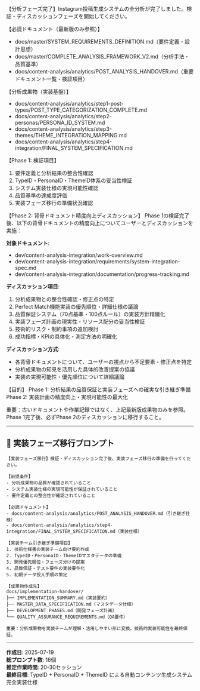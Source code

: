 <!-- # Instagram投稿生成システム - 完全実行プロンプト集

## 📋 使用方法

以下のプロンプトを**上から順番に**コピペして実行してください。各プロンプト実行完了後、次のプロンプトに進んでください。

---

## 🎯 Step 1-A: データ抽出開始

```
【ステップ①】Instagram投稿タイプカテゴライズ分析を担当します。Phase 1の個別データ抽出を実行してください。

【必読ドキュメント】
- docs/content-analysis/analytics/step1-post-types/STEP1_ANALYSIS_PLAN.md

【分析対象データ】
- docs/content-analysis/results/page-structure/contents-XXX-structure.md
- docs/content-analysis/results/beneficial-value/contents-XXX-value.md
- docs/content-analysis/results/content-analysis/contents-XXX-content.md
- docs/content-analysis/results/persona-target/contents-XXX-persona.md

【現在フェーズ】Phase 1: 全100投稿の個別詳細分析
【担当範囲】contents-001 〜 contents-020
【作業記録先】docs/content-analysis/analytics/step1-post-types/working/phase1-individual-analysis.md

重要：タイプ分類は行わず、純粋なデータ抽出のみ実施。plan.mdの分析項目に従って記録。
```

---

## 🎯 Step 1-B: データ抽出継続（2回目）

```
【ステップ①】Instagram投稿タイプカテゴライズ分析を担当します。Phase 1の個別データ抽出を継続してください。

【必読ドキュメント】
- docs/content-analysis/analytics/step1-post-types/STEP1_ANALYSIS_PLAN.md
- docs/content-analysis/analytics/step1-post-types/working/phase1-individual-analysis.md（進捗確認）

【分析対象データ】
- docs/content-analysis/results/page-structure/contents-XXX-structure.md
- docs/content-analysis/results/beneficial-value/contents-XXX-value.md
- docs/content-analysis/results/content-analysis/contents-XXX-content.md
- docs/content-analysis/results/persona-target/contents-XXX-persona.md

【現在フェーズ】Phase 1: 全100投稿の個別詳細分析
【担当範囲】contents-021 〜 contents-040
【作業記録先】docs/content-analysis/analytics/step1-post-types/working/phase1-individual-analysis.md

重要：既存の記録フォーマットに従い、タイプ分類なしでデータ抽出のみ継続。
```

---

## 🎯 Step 1-C: データ抽出継続（3回目）

```
【ステップ①】Instagram投稿タイプカテゴライズ分析を担当します。Phase 1の個別データ抽出を継続してください。

【必読ドキュメント】
- docs/content-analysis/analytics/step1-post-types/STEP1_ANALYSIS_PLAN.md
- docs/content-analysis/analytics/step1-post-types/working/phase1-individual-analysis.md（進捗確認）

【分析対象データ】
- docs/content-analysis/results/page-structure/contents-XXX-structure.md
- docs/content-analysis/results/beneficial-value/contents-XXX-value.md
- docs/content-analysis/results/content-analysis/contents-XXX-content.md
- docs/content-analysis/results/persona-target/contents-XXX-persona.md

【現在フェーズ】Phase 1: 全100投稿の個別詳細分析
【担当範囲】contents-041 〜 contents-060
【作業記録先】docs/content-analysis/analytics/step1-post-types/working/phase1-individual-analysis.md
【前回完了範囲】contents-021 〜 contents-040

重要：既存の記録フォーマットに従い、タイプ分類なしでデータ抽出のみ継続。
```

---

## 🎯 Step 1-D: データ抽出継続（4回目）

```
【ステップ①】Instagram投稿タイプカテゴライズ分析を担当します。Phase 1の個別データ抽出を継続してください。

【必読ドキュメント】
- docs/content-analysis/analytics/step1-post-types/STEP1_ANALYSIS_PLAN.md
- docs/content-analysis/analytics/step1-post-types/working/phase1-individual-analysis.md（進捗確認）

【分析対象データ】
- docs/content-analysis/results/page-structure/contents-XXX-structure.md
- docs/content-analysis/results/beneficial-value/contents-XXX-value.md
- docs/content-analysis/results/content-analysis/contents-XXX-content.md
- docs/content-analysis/results/persona-target/contents-XXX-persona.md

【現在フェーズ】Phase 1: 全100投稿の個別詳細分析
【担当範囲】contents-061 〜 contents-080
【作業記録先】docs/content-analysis/analytics/step1-post-types/working/phase1-individual-analysis.md
【前回完了範囲】contents-001 〜 contents-060

重要：既存の記録フォーマットに従い、タイプ分類なしでデータ抽出のみ継続。
```

---

## 🎯 Step 1-E: データ抽出完了（5回目）

```
【ステップ①】Instagram投稿タイプカテゴライズ分析を担当します。Phase 1の個別データ抽出を完了してください。

【必読ドキュメント】
- docs/content-analysis/analytics/step1-post-types/STEP1_ANALYSIS_PLAN.md
- docs/content-analysis/analytics/step1-post-types/working/phase1-individual-analysis.md（進捗確認）

【分析対象データ】
- docs/content-analysis/results/page-structure/contents-XXX-structure.md
- docs/content-analysis/results/beneficial-value/contents-XXX-value.md
- docs/content-analysis/results/content-analysis/contents-XXX-content.md
- docs/content-analysis/results/persona-target/contents-XXX-persona.md

【現在フェーズ】Phase 1: 全100投稿の個別詳細分析
【担当範囲】contents-081 〜 contents-100
【作業記録先】docs/content-analysis/analytics/step1-post-types/working/phase1-individual-analysis.md
【前回完了範囲】contents-001 〜 contents-060

重要：既存の記録フォーマットに従い、タイプ分類なしでデータ抽出のみ継続。全100投稿完了後、Phase 2の準備を整える。
```

---

## 📊 Step 1-F: パターン分析

```
【ステップ①】Instagram投稿タイプカテゴライズ分析を担当します。Phase 2の横断的パターン分析を実行してください。

【必読ドキュメント】
- docs/content-analysis/analytics/step1-post-types/STEP1_ANALYSIS_PLAN.md
- docs/content-analysis/analytics/step1-post-types/working/phase1-individual-analysis.md（全データ）

【現在フェーズ】Phase 2: 横断的パターン分析・カテゴライズ
【前提条件】Phase 1で100投稿すべてのデータ抽出完了
【作業記録先】docs/content-analysis/analytics/step1-post-types/working/phase2-pattern-analysis.md

重要：データから自然に浮かび上がるクラスターを発見し、投稿タイプを客観的に分類。仮説に囚われず、純粋にデータ駆動で分析。
```

---

## 🎯 Step 1-G: TypeID確定・完全カテゴライズ

```
【ステップ①】Instagram投稿タイプカテゴライズ分析を担当します。Phase 3のTypeID確定・完全カテゴライズを実行してください。

【必読ドキュメント】
- docs/content-analysis/analytics/step1-post-types/STEP1_ANALYSIS_PLAN.md
- docs/content-analysis/analytics/step1-post-types/working/phase2-pattern-analysis.md

【現在フェーズ】Phase 3: TypeID確定・完全カテゴライズ
【成果物作成先】docs/content-analysis/analytics/step1-post-types/POST_TYPE_CATEGORIZATION_COMPLETE.md
【作業記録先】docs/content-analysis/analytics/step1-post-types/working/phase3-type-definitions.md

重要：確定した投稿タイプにTypeID割り当て、全100投稿の完全カテゴライズを実行。Step2への引き継ぎ仕様も策定。
```

---

## 👥 Step 2-A: TypeID別ペルソナ統合分析

```
【ステップ②】ペルソナID体系構築分析を担当します。Phase 1のTypeID別ペルソナ統合分析を実行してください。

【必読ドキュメント】
- docs/content-analysis/analytics/step2-personas/STEP2_ANALYSIS_PLAN.md
- docs/content-analysis/analytics/step1-post-types/POST_TYPE_CATEGORIZATION_COMPLETE.md（Step1成果物）

【分析対象データ】
- docs/content-analysis/results/persona-target/contents-XXX-persona.md（全100投稿）

【前提条件】
- Step1でTypeID体系が確定していること
- 全100投稿のTypeID割り当てが完了していること

【現在フェーズ】Phase 1: TypeID別ペルソナ統合分析
【作業記録先】docs/content-analysis/analytics/step2-personas/working/phase1-typeid-persona-extraction.md

重要：Step1で確定したTypeID分類に従い、TypeID別にペルソナを統合分析。PersonaID割り当ては Phase 2 で実施。
```

---

## 👥 Step 2-B: PersonaID体系構築

```
【ステップ②】ペルソナID体系構築分析を担当します。Phase 2のPersonaID体系構築を実行してください。

【必読ドキュメント】
- docs/content-analysis/analytics/step2-personas/STEP2_ANALYSIS_PLAN.md
- docs/content-analysis/analytics/step2-personas/working/phase1-typeid-persona-extraction.md（Phase1成果物）

【前提条件】
- Phase 1でTypeID別ペルソナ統合が完了していること

【現在フェーズ】Phase 2: PersonaID体系構築
【作業記録先】docs/content-analysis/analytics/step2-personas/working/phase2-personaid-construction.md

重要：全TypeID横断でペルソナを分析し、PersonaID=001~0XX の体系を構築。システム要件定義のIDベース連携に準拠。
```

---

## 🔗 Step 2-C: TypeID×PersonaID連携設計

```
【ステップ②】ペルソナID体系構築分析を担当します。Phase 3のTypeID×PersonaID連携設計を実行してください。

【必読ドキュメント】
- docs/content-analysis/analytics/step2-personas/STEP2_ANALYSIS_PLAN.md
- docs/content-analysis/analytics/step2-personas/working/phase2-personaid-construction.md（Phase2成果物）
- docs/master/SYSTEM_REQUIREMENTS_DEFINITION.md（IDベース連携設計）

【前提条件】
- Phase 2でPersonaID体系が確定していること

【現在フェーズ】Phase 3: TypeID×PersonaID連携設計
【作業記録先】docs/content-analysis/analytics/step2-personas/working/phase3-typeid-personaid-mapping.md
【最終成果物】docs/content-analysis/analytics/step2-personas/PERSONA_ID_SYSTEM.md

重要：TypeID×PersonaIDの最適連携を設計し、ユーザーフローに実装可能な仕様を策定。Step3への完全な引き継ぎ準備。
```

---

## 🔗 Step 3-A: テーマ抽出・ThemeID体系構築

```
【ステップ③】テーマ統合・三次元連携設計分析を担当します。Phase 1のテーマ抽出・ThemeID体系構築を実行してください。

【必読ドキュメント】
- docs/content-analysis/analytics/step3-themes/STEP3_ANALYSIS_PLAN.md
- docs/content-analysis/analytics/step1-post-types/POST_TYPE_CATEGORIZATION_COMPLETE.md（Step1成果物）
- docs/content-analysis/analytics/step2-personas/PERSONA_ID_SYSTEM.md（Step2成果物）

【分析対象データ】
- docs/content-analysis/results/content-analysis/contents-XXX-content.md（全100投稿）

【前提条件】
- Step1,2でTypeID・PersonaID体系が確定していること

【現在フェーズ】Phase 1: テーマ抽出・ThemeID体系構築
【作業記録先】docs/content-analysis/analytics/step3-themes/working/phase1-theme-extraction.md

重要：100投稿からテーマを抽出し、ThemeID=001~0XX の体系を構築。TypeID×ThemeID基本連携も分析。
```

---

## 🔗 Step 3-B: 三次元連携分析

```
【ステップ③】テーマ統合・三次元連携設計分析を担当します。Phase 2の三次元連携分析を実行してください。

【必読ドキュメント】
- docs/content-analysis/analytics/step3-themes/STEP3_ANALYSIS_PLAN.md
- docs/content-analysis/analytics/step3-themes/working/phase1-theme-extraction.md（Phase1成果物）

【前提条件】
- Phase 1でThemeID体系が構築されていること

【現在フェーズ】Phase 2: 三次元連携分析
【作業記録先】docs/content-analysis/analytics/step3-themes/working/phase2-three-dimension-analysis.md

重要：TypeID×PersonaID×ThemeIDの全組み合わせを分析し、最適連携パターンを特定。推奨システムの設計。
```

---

## ⚙️ Step 3-C: ユーザーフロー実装設計

```
【ステップ③】テーマ統合・三次元連携設計分析を担当します。Phase 3のユーザーフロー実装設計を実行してください。

【必読ドキュメント】
- docs/content-analysis/analytics/step3-themes/STEP3_ANALYSIS_PLAN.md
- docs/content-analysis/analytics/step3-themes/working/phase2-three-dimension-analysis.md（Phase2成果物）
- docs/master/SYSTEM_REQUIREMENTS_DEFINITION.md（ユーザーフロー設計）

【前提条件】
- Phase 2で三次元連携分析が完了していること

【現在フェーズ】Phase 3: ユーザーフロー実装設計
【作業記録先】docs/content-analysis/analytics/step3-themes/working/phase3-userflow-implementation.md
【最終成果物】docs/content-analysis/analytics/step3-themes/THEME_INTEGRATION_MAPPING.md

重要：システム要件定義の理想的ユーザーフローを実装レベルまで詳細設計。Step4への完全引き継ぎ準備。
```

---

## ⚙️ Step 4-A: システム統合設計

```
【ステップ④】最終システム統合・品質検証分析を担当します。Phase 1のシステム統合設計を実行してください。

【必読ドキュメント】
- docs/content-analysis/analytics/step4-integration/STEP4_ANALYSIS_PLAN.md
- docs/content-analysis/analytics/step1-post-types/POST_TYPE_CATEGORIZATION_COMPLETE.md（Step1成果物）
- docs/content-analysis/analytics/step2-personas/PERSONA_ID_SYSTEM.md（Step2成果物）
- docs/content-analysis/analytics/step3-themes/THEME_INTEGRATION_MAPPING.md（Step3成果物）

【前提条件】
- Step1-3すべての成果物が完成していること

【現在フェーズ】Phase 1: システム統合設計
【作業記録先】docs/content-analysis/analytics/step4-integration/working/phase1-system-integration.md

重要：Step1-3成果物を統合し、システム要件定義との整合性を確認。完全なアーキテクチャ統合設計。
```

---

## ⚙️ Step 4-B: 実装要件確定

```
【ステップ④】最終システム統合・品質検証分析を担当します。Phase 2の実装要件確定を実行してください。

【必読ドキュメント】
- docs/content-analysis/analytics/step4-integration/STEP4_ANALYSIS_PLAN.md
- docs/content-analysis/analytics/step4-integration/working/phase1-system-integration.md（Phase1成果物）

【前提条件】
- Phase 1でシステム統合設計が完了していること

【現在フェーズ】Phase 2: 実装要件確定
【作業記録先】docs/content-analysis/analytics/step4-integration/working/phase2-implementation-requirements.md

重要：4コンポーネント（リサーチプロンプト生成・フォーマッター・コンテンツ生成・テンプレート選択）の実装仕様を確定。
```

---

## 🎯 Step 4-C: 最終システム仕様書作成

```
【ステップ④】最終システム統合・品質検証分析を担当します。Phase 3の品質検証とPhase 4の最終文書化を実行してください。

【必読ドキュメント】
- docs/content-analysis/analytics/step4-integration/STEP4_ANALYSIS_PLAN.md
- docs/content-analysis/analytics/step4-integration/working/phase2-implementation-requirements.md（Phase2成果物）

【前提条件】
- Phase 2で実装要件が確定していること

【現在フェーズ】Phase 3-4: 品質検証・最終文書化
【作業記録先】docs/content-analysis/analytics/step4-integration/working/phase3-quality-verification.md
【最終成果物】docs/content-analysis/analytics/step4-integration/FINAL_SYSTEM_SPECIFICATION.md

重要：品質検証・実装可能性検証を実行し、Instagram投稿生成システムの完全仕様書を作成。プロジェクト完了。
```

---

## ✅ 全工程完了確認

すべてのプロンプトを実行完了後、以下の成果物が作成されていることを確認してください：

1. `POST_TYPE_CATEGORIZATION_COMPLETE.md` - TypeID体系とカテゴライズ完了
2. `PERSONA_ID_SYSTEM.md` - PersonaID体系とTypeID連携
3. `THEME_INTEGRATION_MAPPING.md` - 三次元統合連携システム  
4. `FINAL_SYSTEM_SPECIFICATION.md` - 完全システム仕様書

これらすべてが完成すれば、Instagram投稿生成システムの分析基盤が完全に構築されます。

---

## 🔍 分析完了後の検証・ディスカッションプロンプト

```
【分析フェーズ完了】Instagram投稿生成システムの全分析が完了しました。検証・ディスカッションフェーズを開始してください。

【必読ドキュメント（最新版のみ参照）】
- docs/master/SYSTEM_REQUIREMENTS_DEFINITION.md（要件定義・設計思想）
- docs/master/COMPLETE_ANALYSIS_FRAMEWORK_V2.md（分析手法・品質基準）
- docs/content-analysis/analytics/POST_ANALYSIS_HANDOVER.md（重要ドキュメント一覧・検証項目）

【分析成果物（実装基盤）】
- docs/content-analysis/analytics/step1-post-types/POST_TYPE_CATEGORIZATION_COMPLETE.md
- docs/content-analysis/analytics/step2-personas/PERSONA_ID_SYSTEM.md
- docs/content-analysis/analytics/step3-themes/THEME_INTEGRATION_MAPPING.md  
- docs/content-analysis/analytics/step4-integration/FINAL_SYSTEM_SPECIFICATION.md

【検証・ディスカッション項目】
1. 要件定義と分析結果の整合性確認
2. TypeID・PersonaID・ThemeID体系の妥当性検証
3. システム実装仕様の実現可能性確認
4. 品質基準の達成度評価
5. 実装フェーズ移行の準備状況確認

【目的】
分析結果の品質保証と実装フェーズへの確実な引き継ぎ。要件定義で約束した価値の実現可能性を最終確認。

重要：古いドキュメントや作業記録ではなく、上記最新版成果物のみを参照してディスカッション。
``` -->

【分析フェーズ完了】Instagram投稿生成システムの全分析が完了しました。検証・ディスカッションフェーズを開始してください。

【必読ドキュメント（最新版のみ参照）】
- docs/master/SYSTEM_REQUIREMENTS_DEFINITION.md（要件定義・設計思想）
- docs/master/COMPLETE_ANALYSIS_FRAMEWORK_V2.md（分析手法・品質基準）
- docs/content-analysis/analytics/POST_ANALYSIS_HANDOVER.md（重要ドキュメント一覧・検証項目）

【分析成果物（実装基盤）】
- docs/content-analysis/analytics/step1-post-types/POST_TYPE_CATEGORIZATION_COMPLETE.md
- docs/content-analysis/analytics/step2-personas/PERSONA_ID_SYSTEM.md
- docs/content-analysis/analytics/step3-themes/THEME_INTEGRATION_MAPPING.md  
- docs/content-analysis/analytics/step4-integration/FINAL_SYSTEM_SPECIFICATION.md

【Phase 1: 検証項目】
1. 要件定義と分析結果の整合性確認
2. TypeID・PersonaID・ThemeID体系の妥当性検証
3. システム実装仕様の実現可能性確認
4. 品質基準の達成度評価
5. 実装フェーズ移行の準備状況確認

【Phase 2: 背骨ドキュメント精度向上ディスカッション】
Phase 1の検証完了後、以下の背骨ドキュメントの精度向上についてユーザーとディスカッションを実施：

**対象ドキュメント**:
- dev/content-analysis-integration/work-overview.md
- dev/content-analysis-integration/requirements/system-integration-spec.md
- dev/content-analysis-integration/documentation/progress-tracking.md

**ディスカッション項目**:
1. 分析成果物との整合性確認・修正点の特定
2. Perfect Match機能実装の優先順位・詳細仕様の議論
3. 品質保証システム（70点基準・100点ルール）の実装方針精緻化
4. 実装フェーズ計画の現実性・リソース配分の妥当性検証
5. 技術的リスク・制約事項の追加検討
6. 成功指標・KPIの具体化・測定方法の明確化

**ディスカッション方式**:
- 各背骨ドキュメントについて、ユーザーの視点から不足要素・修正点を特定
- 分析成果物の知見を活用した具体的改善提案の協議
- 実装の実現可能性・優先順位について詳細議論

【目的】
Phase 1: 分析結果の品質保証と実装フェーズへの確実な引き継ぎ準備
Phase 2: 実装計画の精度向上・実現可能性の最大化

重要：古いドキュメントや作業記録ではなく、上記最新版成果物のみを参照。Phase 1完了後、必ずPhase 2のディスカッションに移行すること。

---

## 🚀 実装フェーズ移行プロンプト

```
【実装フェーズ移行】検証・ディスカッション完了後、実装フェーズ移行の準備を行ってください。

【前提条件】
- 分析成果物の品質が確認されていること
- システム実装仕様の実現可能性が保証されていること  
- 要件定義との整合性が確認されていること

【必読ドキュメント】
- docs/content-analysis/analytics/POST_ANALYSIS_HANDOVER.md（引き継ぎ仕様）
- docs/content-analysis/analytics/step4-integration/FINAL_SYSTEM_SPECIFICATION.md（実装仕様）

【実装チーム引き継ぎ準備項目】
1. 技術仕様書の実装チーム向け要約作成
2. TypeID・PersonaID・ThemeIDマスタデータの準備
3. 開発優先順位・フェーズ分けの提案
4. 品質保証・テスト要件の実装要件化
5. 初期データ投入手順の策定

【成果物作成先】
docs/implementation-handover/
├── IMPLEMENTATION_SUMMARY.md（実装要約）
├── MASTER_DATA_SPECIFICATION.md（マスタデータ仕様）
├── DEVELOPMENT_PHASES.md（開発フェーズ計画）
└── QUALITY_ASSURANCE_REQUIREMENTS.md（QA要件）

重要：分析成果物を実装チームが理解・活用しやすい形に変換。技術的実装可能性を最終保証。
```

---

**作成日**: 2025-07-19  
**総プロンプト数**: 16個  
**推定作業時間**: 20-30セッション  
**最終目標**: TypeID + PersonaID + ThemeID による自動コンテンツ生成システム完全実装仕様